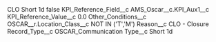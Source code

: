 <?xml version="1.0" encoding="UTF-8"?>
<CustomMetadata xmlns="http://soap.sforce.com/2006/04/metadata" xmlns:xsi="http://www.w3.org/2001/XMLSchema-instance" xmlns:xsd="http://www.w3.org/2001/XMLSchema">
    <label>CLO Short 1d</label>
    <protected>false</protected>
    <values>
        <field>KPI_Reference_Field__c</field>
        <value xsi:type="xsd:string">AMS_Oscar__c.KPI_Aux1__c</value>
    </values>
    <values>
        <field>KPI_Reference_Value__c</field>
        <value xsi:type="xsd:double">0.0</value>
    </values>
    <values>
        <field>Other_Conditions__c</field>
        <value xsi:type="xsd:string">OSCAR__r.Location_Class__c NOT IN (&apos;T&apos;,&apos;M&apos;)</value>
    </values>
    <values>
        <field>Reason__c</field>
        <value xsi:type="xsd:string">CLO - Closure</value>
    </values>
    <values>
        <field>Record_Type__c</field>
        <value xsi:type="xsd:string">OSCAR_Communication</value>
    </values>
    <values>
        <field>Type__c</field>
        <value xsi:type="xsd:string">Short 1d</value>
    </values>
</CustomMetadata>
